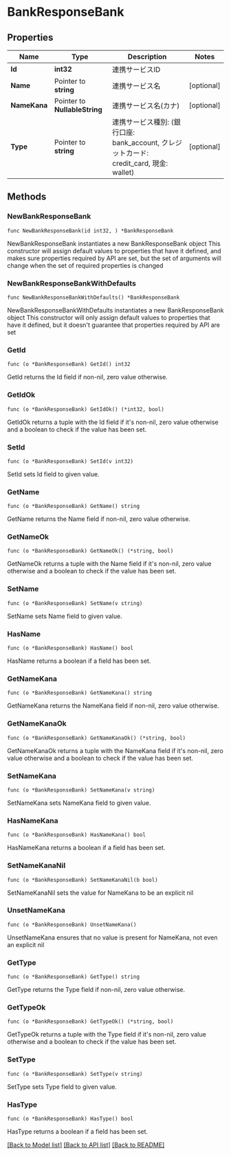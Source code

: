 # BankResponseBank

## Properties

Name | Type | Description | Notes
------------ | ------------- | ------------- | -------------
**Id** | **int32** | 連携サービスID | 
**Name** | Pointer to **string** | 連携サービス名 | [optional] 
**NameKana** | Pointer to **NullableString** | 連携サービス名(カナ) | [optional] 
**Type** | Pointer to **string** | 連携サービス種別: (銀行口座: bank_account, クレジットカード: credit_card, 現金: wallet) | [optional] 

## Methods

### NewBankResponseBank

`func NewBankResponseBank(id int32, ) *BankResponseBank`

NewBankResponseBank instantiates a new BankResponseBank object
This constructor will assign default values to properties that have it defined,
and makes sure properties required by API are set, but the set of arguments
will change when the set of required properties is changed

### NewBankResponseBankWithDefaults

`func NewBankResponseBankWithDefaults() *BankResponseBank`

NewBankResponseBankWithDefaults instantiates a new BankResponseBank object
This constructor will only assign default values to properties that have it defined,
but it doesn't guarantee that properties required by API are set

### GetId

`func (o *BankResponseBank) GetId() int32`

GetId returns the Id field if non-nil, zero value otherwise.

### GetIdOk

`func (o *BankResponseBank) GetIdOk() (*int32, bool)`

GetIdOk returns a tuple with the Id field if it's non-nil, zero value otherwise
and a boolean to check if the value has been set.

### SetId

`func (o *BankResponseBank) SetId(v int32)`

SetId sets Id field to given value.


### GetName

`func (o *BankResponseBank) GetName() string`

GetName returns the Name field if non-nil, zero value otherwise.

### GetNameOk

`func (o *BankResponseBank) GetNameOk() (*string, bool)`

GetNameOk returns a tuple with the Name field if it's non-nil, zero value otherwise
and a boolean to check if the value has been set.

### SetName

`func (o *BankResponseBank) SetName(v string)`

SetName sets Name field to given value.

### HasName

`func (o *BankResponseBank) HasName() bool`

HasName returns a boolean if a field has been set.

### GetNameKana

`func (o *BankResponseBank) GetNameKana() string`

GetNameKana returns the NameKana field if non-nil, zero value otherwise.

### GetNameKanaOk

`func (o *BankResponseBank) GetNameKanaOk() (*string, bool)`

GetNameKanaOk returns a tuple with the NameKana field if it's non-nil, zero value otherwise
and a boolean to check if the value has been set.

### SetNameKana

`func (o *BankResponseBank) SetNameKana(v string)`

SetNameKana sets NameKana field to given value.

### HasNameKana

`func (o *BankResponseBank) HasNameKana() bool`

HasNameKana returns a boolean if a field has been set.

### SetNameKanaNil

`func (o *BankResponseBank) SetNameKanaNil(b bool)`

 SetNameKanaNil sets the value for NameKana to be an explicit nil

### UnsetNameKana
`func (o *BankResponseBank) UnsetNameKana()`

UnsetNameKana ensures that no value is present for NameKana, not even an explicit nil
### GetType

`func (o *BankResponseBank) GetType() string`

GetType returns the Type field if non-nil, zero value otherwise.

### GetTypeOk

`func (o *BankResponseBank) GetTypeOk() (*string, bool)`

GetTypeOk returns a tuple with the Type field if it's non-nil, zero value otherwise
and a boolean to check if the value has been set.

### SetType

`func (o *BankResponseBank) SetType(v string)`

SetType sets Type field to given value.

### HasType

`func (o *BankResponseBank) HasType() bool`

HasType returns a boolean if a field has been set.


[[Back to Model list]](../README.md#documentation-for-models) [[Back to API list]](../README.md#documentation-for-api-endpoints) [[Back to README]](../README.md)


